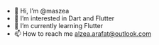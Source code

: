 - 👋 Hi, I’m @maszea
- 👀 I’m interested in Dart and Flutter
- 🌱 I’m currently learning Flutter
- 📫 How to reach me alzea.arafat@outlook.com

<!---
maszea/maszea is a ✨ special ✨ repository because its `README.md` (this file) appears on your GitHub profile.
You can click the Preview link to take a look at your changes.
--->
